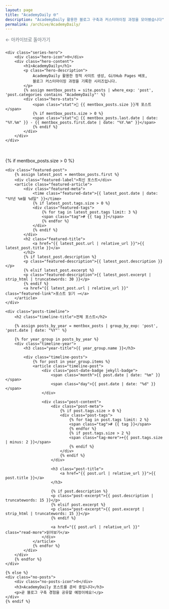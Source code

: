 ```yaml
---
layout: page
title: "AcademyDaily 🌐"
description: "AcademyDaily 활용한 블로그 구축과 커스터마이징 과정을 모아봤습니다"
permalink: /archive/AcademyDaily/
---
```


<div class="series-detail-header">
    <div class="back-navigation">
        <a href="/archive/" class="back-btn">← 아카이브로 돌아가기</a>
    </div>
    
    <div class="series-hero">
        <div class="hero-icon">🌐</div>
        <div class="hero-content">
            <h1>AcademyDaily</h1>
            <p class="hero-description">
                AcademyDaily 활용한 정적 사이트 생성, GitHub Pages 배포, 
                블로그 커스터마이징 과정을 기록한 시리즈입니다.
            </p>
            {% assign mentbox_posts = site.posts | where_exp: 'post', 'post.categories contains "AcademyDaily"' %}
            <div class="hero-stats">
                <span class="stat">📝 {{ mentbox_posts.size }}개 포스트</span>
                {% if mentbox_posts.size > 0 %}
                <span class="stat">📅 {{ mentbox_posts.last.date | date: "%Y.%m" }} - {{ mentbox_posts.first.date | date: "%Y.%m" }}</span>
                {% endif %}
            </div>
        </div>
    </div>
</div>

<div class="series-detail-content">
    {% if mentbox_posts.size > 0 %}
    
    <div class="featured-post">
        {% assign latest_post = mentbox_posts.first %}
        <div class="featured-label">최신 포스트</div>
        <article class="featured-article">
            <div class="featured-meta">
                <time class="featured-date">{{ latest_post.date | date: "%Y년 %m월 %d일" }}</time>
                {% if latest_post.tags.size > 0 %}
                <div class="featured-tags">
                    {% for tag in latest_post.tags limit: 3 %}
                    <span class="tag"># {{ tag }}</span>
                    {% endfor %}
                </div>
                {% endif %}
            </div>
            <h2 class="featured-title">
                <a href="{{ latest_post.url | relative_url }}">{{ latest_post.title }}</a>
            </h2>
            {% if latest_post.description %}
            <p class="featured-description">{{ latest_post.description }}</p>
            {% elsif latest_post.excerpt %}
            <p class="featured-description">{{ latest_post.excerpt | strip_html | truncatewords: 30 }}</p>
            {% endif %}
            <a href="{{ latest_post.url | relative_url }}" class="featured-link">포스트 읽기 →</a>
        </article>
    </div>
    
    <div class="posts-timeline">
        <h2 class="timeline-title">전체 포스트</h2>
        
        {% assign posts_by_year = mentbox_posts | group_by_exp: 'post', 'post.date | date: "%Y"' %}
        
        {% for year_group in posts_by_year %}
        <div class="timeline-year">
            <h3 class="year-title">{{ year_group.name }}</h3>
            
            <div class="timeline-posts">
                {% for post in year_group.items %}
                <article class="timeline-post">
                    <div class="post-date-badge jekyll-badge">
                        <span class="month">{{ post.date | date: "%m" }}</span>
                        <span class="day">{{ post.date | date: "%d" }}</span>
                    </div>
                    
                    <div class="post-content">
                        <div class="post-meta">
                            {% if post.tags.size > 0 %}
                            <div class="post-tags">
                                {% for tag in post.tags limit: 2 %}
                                <span class="tag"># {{ tag }}</span>
                                {% endfor %}
                                {% if post.tags.size > 2 %}
                                <span class="tag-more">+{{ post.tags.size | minus: 2 }}</span>
                                {% endif %}
                            </div>
                            {% endif %}
                        </div>
                        
                        <h3 class="post-title">
                            <a href="{{ post.url | relative_url }}">{{ post.title }}</a>
                        </h3>
                        
                        {% if post.description %}
                        <p class="post-excerpt">{{ post.description | truncatewords: 15 }}</p>
                        {% elsif post.excerpt %}
                        <p class="post-excerpt">{{ post.excerpt | strip_html | truncatewords: 15 }}</p>
                        {% endif %}
                        
                        <a href="{{ post.url | relative_url }}" class="read-more">읽어보기</a>
                    </div>
                </article>
                {% endfor %}
            </div>
        </div>
        {% endfor %}
    </div>
    
    {% else %}
    <div class="no-posts">
        <div class="no-posts-icon">🌐</div>
        <h3>AcademyDaily 포스트를 준비 중입니다</h3>
        <p>곧 블로그 구축 경험을 공유할 예정이에요!</p>
    </div>
    {% endif %}
</div>

<style>
.series-detail-header {
    margin-bottom: 3rem;
}

.back-navigation {
    margin-bottom: 1.5rem;
}

.back-btn {
    display: inline-flex;
    align-items: center;
    color: #6c757d;
    text-decoration: none;
    font-size: 0.9rem;
    transition: color 0.3s ease;
}

.back-btn:hover {
    color: #6f42c1;
}

.series-hero {
    display: flex;
    align-items: center;
    gap: 2rem;
    padding: 2.5rem;
    background: linear-gradient(135deg, #6f42c1 0%, #e83e8c 100%);
    color: white;
    border-radius: 16px;
    padding-left: 4rem;
    padding-right: 4rem;
}

.hero-icon {
    font-size: 4rem;
    min-width: 80px;
}

.hero-content h1 {
    font-size: 2.5rem;
    margin: 0 0 1rem 0;
    font-weight: 700;
}

.hero-description {
    font-size: 1.1rem;
    line-height: 1.6;
    margin: 0 0 1.5rem 0;
    opacity: 0.95;
}

.hero-stats {
    display: flex;
    gap: 1.5rem;
    font-size: 0.95rem;
    opacity: 0.9;
}

.stat {
    display: flex;
    align-items: center;
    gap: 0.3rem;
}

.series-detail-content {
    max-width: 800px;
    margin: 0 auto;
}

.featured-post {
    margin-bottom: 3rem;
    padding: 2rem;
    background: linear-gradient(135deg, #f8f9fa 0%, #e9ecef 100%);
    border-radius: 12px;
    border-left: 4px solid #6f42c1;
}

.featured-label {
    color: #6f42c1;
    font-size: 0.8rem;
    font-weight: 600;
    text-transform: uppercase;
    letter-spacing: 0.5px;
    margin-bottom: 1rem;
}

.featured-meta {
    display: flex;
    justify-content: space-between;
    align-items: center;
    margin-bottom: 1rem;
}

.featured-date {
    color: #6c757d;
    font-size: 0.9rem;
    font-weight: 500;
}

.featured-tags {
    display: flex;
    gap: 0.5rem;
}

.featured-tags .tag {
    background: rgba(111, 66, 193, 0.1);
    color: #6f42c1;
    padding: 0.2rem 0.5rem;
    border-radius: 8px;
    font-size: 0.75rem;
    font-weight: 500;
}

.featured-title {
    margin: 0 0 1rem 0;
    font-size: 1.8rem;
    line-height: 1.3;
}

.featured-title a {
    color: #343a40;
    text-decoration: none;
    transition: color 0.3s ease;
}

.featured-title a:hover {
    color: #6f42c1;
}

.featured-description {
    color: #495057;
    line-height: 1.6;
    margin: 0 0 1.5rem 0;
}

.featured-link {
    color: #6f42c1;
    text-decoration: none;
    font-weight: 600;
    transition: color 0.3s ease;
}

.featured-link:hover {
    color: #5a2d91;
}

.posts-timeline {
    margin-top: 2rem;
}

.timeline-title {
    font-size: 1.5rem;
    color: #343a40;
    margin-bottom: 2rem;
    padding-bottom: 0.5rem;
    border-bottom: 2px solid #e9ecef;
}

.timeline-year {
    margin-bottom: 2.5rem;
}

.year-title {
    font-size: 1.2rem;
    color: #495057;
    margin-bottom: 1.5rem;
    font-weight: 600;
}

.timeline-posts {
    display: flex;
    flex-direction: column;
}

.timeline-post {
    display: flex;
    gap: 1rem;
    padding: 1rem;
    background: white;
    border-radius: 10px;
    box-shadow: 0 1px 6px rgba(0,0,0,0.06);
    border: 1px solid #e9ecef;
    transition: all 0.3s ease;
}

.timeline-post:hover {
    transform: translateY(-2px);
    box-shadow: 0 3px 15px rgba(0,0,0,0.1);
}

.jekyll-badge {
    background: #6f42c1 !important;
}

.post-date-badge {
    min-width: 50px;
    height: 50px;
    background: #6f42c1;
    color: white;
    border-radius: 10px;
    display: flex;
    flex-direction: column;
    align-items: center;
    justify-content: center;
    font-weight: 600;
}

.post-date-badge .month {
    font-size: 0.65rem;
    opacity: 0.8;
}

.post-date-badge .day {
    font-size: 1rem;
}

.post-content {
    flex: 1;
}

.post-meta {
    margin-bottom: 0.8rem;
}

.post-tags {
    display: flex;
    gap: 0.5rem;
    flex-wrap: wrap;
}

.post-tags .tag {
    background: #e9ecef;
    color: #495057;
    padding: 0.15rem 0.4rem;
    border-radius: 6px;
    font-size: 0.7rem;
    font-weight: 500;
}

.tag-more {
    background: #dee2e6;
    color: #6c757d;
    padding: 0.15rem 0.4rem;
    border-radius: 6px;
    font-size: 0.7rem;
}

.post-title {
    margin: 0 0 0.6rem 0;
    font-size: 1.1rem;
    line-height: 1.3;
    font-weight: 600;
}

.post-title a {
    color: #343a40;
    text-decoration: none;
    transition: color 0.3s ease;
}

.post-title a:hover {
    color: #6f42c1;
}

.post-excerpt {
    color: #6c757d;
    line-height: 1.4;
    margin: 0 0 0.8rem 0;
    font-size: 0.9rem;
}

.read-more {
    color: #6f42c1;
    text-decoration: none;
    font-weight: 500;
    font-size: 0.9rem;
    transition: color 0.3s ease;
}

.read-more:hover {
    color: #5a2d91;
}

.no-posts {
    text-align: center;
    padding: 4rem 2rem;
    color: #6c757d;
}

.no-posts-icon {
    font-size: 4rem;
    margin-bottom: 1rem;
}

.no-posts h3 {
    margin-bottom: 1rem;
    color: #495057;
}

@media (max-width: 768px) {
    .series-hero {
        flex-direction: column;
        text-align: center;
        gap: 1rem;
        margin-left: -1rem;
        margin-right: -1rem;
        padding-left: 2rem;
        padding-right: 2rem;
    }
    
    .hero-icon {
        font-size: 3rem;
    }
    
    .hero-content h1 {
        font-size: 2rem;
    }
    
    .hero-stats {
        flex-direction: column;
        gap: 0.5rem;
    }
    
    .timeline-post {
        flex-direction: column;
        gap: 0.8rem;
        padding: 0.8rem;
    }
    
    .post-date-badge {
        align-self: flex-start;
        min-width: 45px;
        height: 45px;
    }
    
    .post-date-badge .day {
        font-size: 0.9rem;
    }
    
    .post-date-badge .month {
        font-size: 0.6rem;
    }
    
    .post-title {
        font-size: 1rem;
        margin: 0 0 0.5rem 0;
    }
    
    .post-excerpt {
        font-size: 0.85rem;
        margin: 0 0 0.6rem 0;
    }
    
    .featured-meta {
        flex-direction: column;
        align-items: flex-start;
        gap: 0.5rem;
    }
}
</style>
